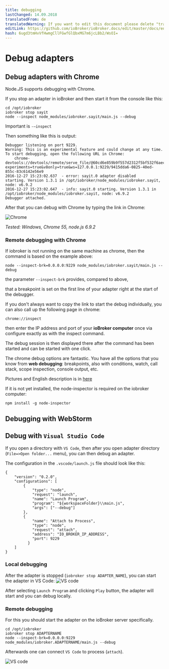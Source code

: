 ```yaml
---
title: debugging
lastChanged: 14.09.2018
translatedFrom: de
translatedWarning: If you want to edit this document please delete "translatedFrom" field, elsewise this document will be translated automatically again
editLink: https://github.com/ioBroker/ioBroker.docs/edit/master/docs/en/dev/adapterdebug.md
hash: 6ugd3tmHvVfHwmgCllFGwfGlQbxMG7m6jcLBb2/WsOI=
---
```

# Debug adapters
## Debug adapters with Chrome
Node.JS supports debugging with Chrome.

If you stop an adapter in ioBroker and then start it from the console like this:

```
cd /opt/iobroker
iobroker stop sayit
node --inspect node_modules/iobroker.sayit/main.js --debug
```

Important is `-–inspect`

Then something like this is output:

```
Debugger listening on port 9229.
Warning: This is an experimental feature and could change at any time.
To start debugging, open the following URL in Chrome:
    chrome-devtools://devtools/remote/serve_file/@60cd6e859b9f557d2312f5bf532f6aec5f284980/inspector.html?experiments=true&v8only=true&ws=127.0.0.1:9229/9415dda6-0825-40ed-855c-83c6142e56e9
2016-12-27 15:23:02.637  - error: sayit.0 adapter disabled
starting. Version 1.3.1 in /opt/iobroker/node_modules/iobroker.sayit, node: v6.9.2
2016-12-27 15:23:02.647  - info: sayit.0 starting. Version 1.3.1 in /opt/iobroker/node_modules/iobroker.sayit, node: v6.9.2
Debugger attached.
```

After that you can debug with Chrome by typing the link in Chrome:

![Chrome](../../de/dev/media/adapterdebug1.png)

*Tested: Windows, Chrome 55, node.js 6.9.2*

### Remote debugging with Chrome
If iobroker is not running on the same machine as chrome, then the command is based on the example above:

```
node --inspect-brk=0.0.0.0:9229 node_modules/iobroker.sayit/main.js --debug
```

the parameter `--inspect-brk` provides, compared to above,

that a breakpoint is set on the first line of your adapter right at the start of the debugger.

If you don't always want to copy the link to start the debug individually, you can also call up the following page in chrome:

```
chrome://inspect
```

then enter the IP address and port of your **ioBroker computer** once via configure exactly as with the inspect command.

The debug session is then displayed there after the command has been started and can be started with one click.

The chrome debug options are fantastic.
You have all the options that you know from **web debugging**: breakpoints, also with conditions, watch, call stack, scope inspection, console output, etc.

Pictures and English description is in [here](https://software.intel.com/en-us/xdk/articles/using-chrome-devtools-to-debug-your-remote-iot-nodejs-application)

If it is not yet installed, the node-inspector is required on the iobroker computer:

```
npm install -g node-inspector
```

## Debugging with WebStorm
## Debug with `Visual Studio Code`
If you open a directory with `VS Code`, then after you open adapter directory (`File=>Open folder...` menu), you can then debug an adapter.

The configuration in the `.vscode/launch.js` file should look like this:

```
{
    "version": "0.2.0",
    "configurations": [
        {
            "type": "node",
            "request": "launch",
            "name": "Launch Program",
            "program": "${workspaceFolder}\\main.js",
            "args": ["--debug"]
        },
        {
            "name": "Attach to Process",
            "type": "node",
            "request": "attach",
            "address": "IO_BROKER_IP_ADDRESS",
            "port": 9229
          }
    ]
}
```

### Local debugging
After the adapter is stopped (`iobroker stop ADAPTER_NAME`), you can start the adapter in VS Code: ![VS code](../../de/dev/media/adapterdebug10.png)

After selecting `Launch Program` and clicking `Play` button, the adapter will start and you can debug locally.

### Remote debugging
For this you should start the adapter on the ioBroker server specifically.

```
cd /opt/iobroker
iobroker stop ADAPTERNAME
node --inspect-brk=0.0.0.0:9229 node_modules/iobroker.ADAPTERNAME/main.js --debug
```

Afterwards one can connect `VS Code` to process (`attach`).

![VS code](../../de/dev/media/adapterdebug11.png)
